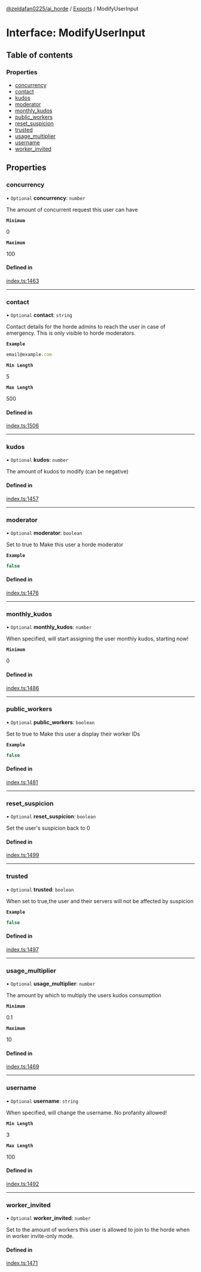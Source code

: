 [@zeldafan0225/ai_horde](../README.md) / [Exports](../modules.md) / ModifyUserInput

# Interface: ModifyUserInput

## Table of contents

### Properties

- [concurrency](ModifyUserInput.md#concurrency)
- [contact](ModifyUserInput.md#contact)
- [kudos](ModifyUserInput.md#kudos)
- [moderator](ModifyUserInput.md#moderator)
- [monthly\_kudos](ModifyUserInput.md#monthly_kudos)
- [public\_workers](ModifyUserInput.md#public_workers)
- [reset\_suspicion](ModifyUserInput.md#reset_suspicion)
- [trusted](ModifyUserInput.md#trusted)
- [usage\_multiplier](ModifyUserInput.md#usage_multiplier)
- [username](ModifyUserInput.md#username)
- [worker\_invited](ModifyUserInput.md#worker_invited)

## Properties

### concurrency

• `Optional` **concurrency**: `number`

The amount of concurrent request this user can have

**`Minimum`**

0

**`Maximum`**

100

#### Defined in

[index.ts:1463](https://github.com/ZeldaFan0225/ai_horde/blob/a3ac80c/index.ts#L1463)

___

### contact

• `Optional` **contact**: `string`

Contact details for the horde admins to reach the user in case of emergency. This is only visible to horde moderators.

**`Example`**

```ts
email@example.com
```

**`Min Length`**

5

**`Max Length`**

500

#### Defined in

[index.ts:1506](https://github.com/ZeldaFan0225/ai_horde/blob/a3ac80c/index.ts#L1506)

___

### kudos

• `Optional` **kudos**: `number`

The amount of kudos to modify (can be negative)

#### Defined in

[index.ts:1457](https://github.com/ZeldaFan0225/ai_horde/blob/a3ac80c/index.ts#L1457)

___

### moderator

• `Optional` **moderator**: `boolean`

Set to true to Make this user a horde moderator

**`Example`**

```ts
false
```

#### Defined in

[index.ts:1476](https://github.com/ZeldaFan0225/ai_horde/blob/a3ac80c/index.ts#L1476)

___

### monthly\_kudos

• `Optional` **monthly\_kudos**: `number`

When specified, will start assigning the user monthly kudos, starting now!

**`Minimum`**

0

#### Defined in

[index.ts:1486](https://github.com/ZeldaFan0225/ai_horde/blob/a3ac80c/index.ts#L1486)

___

### public\_workers

• `Optional` **public\_workers**: `boolean`

Set to true to Make this user a display their worker IDs

**`Example`**

```ts
false
```

#### Defined in

[index.ts:1481](https://github.com/ZeldaFan0225/ai_horde/blob/a3ac80c/index.ts#L1481)

___

### reset\_suspicion

• `Optional` **reset\_suspicion**: `boolean`

Set the user's suspicion back to 0

#### Defined in

[index.ts:1499](https://github.com/ZeldaFan0225/ai_horde/blob/a3ac80c/index.ts#L1499)

___

### trusted

• `Optional` **trusted**: `boolean`

When set to true,the user and their servers will not be affected by suspicion

**`Example`**

```ts
false
```

#### Defined in

[index.ts:1497](https://github.com/ZeldaFan0225/ai_horde/blob/a3ac80c/index.ts#L1497)

___

### usage\_multiplier

• `Optional` **usage\_multiplier**: `number`

The amount by which to multiply the users kudos consumption

**`Minimum`**

0.1

**`Maximum`**

10

#### Defined in

[index.ts:1469](https://github.com/ZeldaFan0225/ai_horde/blob/a3ac80c/index.ts#L1469)

___

### username

• `Optional` **username**: `string`

When specified, will change the username. No profanity allowed!

**`Min Length`**

3

**`Max Length`**

100

#### Defined in

[index.ts:1492](https://github.com/ZeldaFan0225/ai_horde/blob/a3ac80c/index.ts#L1492)

___

### worker\_invited

• `Optional` **worker\_invited**: `number`

Set to the amount of workers this user is allowed to join to the horde when in worker invite-only mode.

#### Defined in

[index.ts:1471](https://github.com/ZeldaFan0225/ai_horde/blob/a3ac80c/index.ts#L1471)
